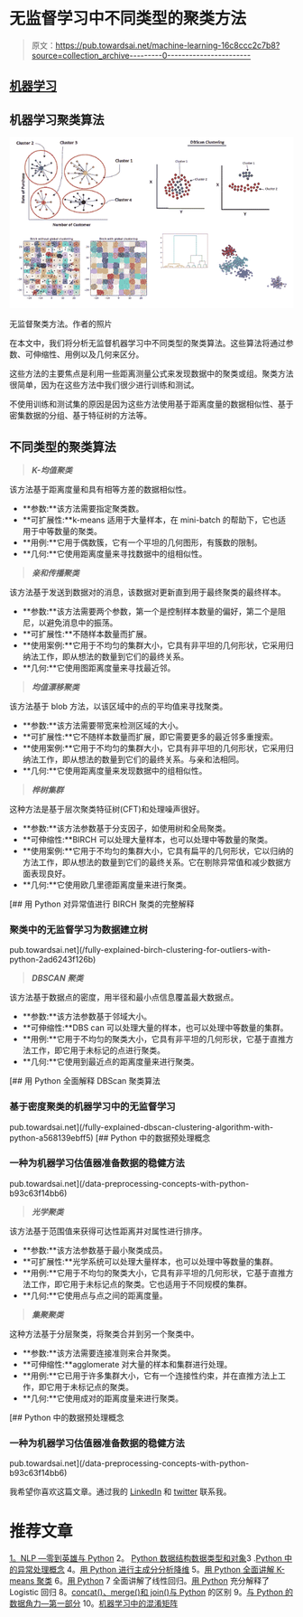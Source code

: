 # 无监督学习中不同类型的聚类方法

> 原文：<https://pub.towardsai.net/machine-learning-16c8ccc2c7b8?source=collection_archive---------0----------------------->

## [机器学习](https://towardsai.net/p/category/machine-learning)

## 机器学习聚类算法

![](img/92fec1bd9ea75054da5b5d1049e1586a.png)

无监督聚类方法。作者的照片

在本文中，我们将分析无监督机器学习中不同类型的聚类算法。这些算法将通过参数、可伸缩性、用例以及几何来区分。

这些方法的主要焦点是利用一些距离测量公式来发现数据中的聚类或组。聚类方法很简单，因为在这些方法中我们很少进行训练和测试。

不使用训练和测试集的原因是因为这些方法使用基于距离度量的数据相似性、基于密集数据的分组、基于特征树的方法等。

## 不同类型的聚类算法

> ***K-均值聚类***

该方法基于距离度量和具有相等方差的数据相似性。

*   **参数:**该方法需要指定聚类数。
*   **可扩展性:**k-means 适用于大量样本，在 mini-batch 的帮助下，它也适用于中等数量的聚类。
*   **用例:**它用于偶数簇，它有一个平坦的几何图形，有簇数的限制。
*   **几何:**它使用距离度量来寻找数据中的组相似性。

> ***亲和传播聚类***

该方法基于发送到数据对的消息，该数据对更新直到用于最终聚类的最终样本。

*   **参数:**该方法需要两个参数，第一个是控制样本数量的偏好，第二个是阻尼，以避免消息中的振荡。
*   **可扩展性:**不随样本数量而扩展。
*   **使用案例:**它用于不均匀的集群大小，它具有非平坦的几何形状，它采用归纳法工作，即从想法的数量到它们的最终关系。
*   **几何:**它使用图距离度量来寻找最近邻。

> ***均值漂移聚类***

该方法基于 blob 方法，以该区域中的点的平均值来寻找聚类。

*   **参数:**该方法需要带宽来检测区域的大小。
*   **可扩展性:**它不随样本数量而扩展，即它需要更多的最近邻多重搜索。
*   **使用案例:**它用于不均匀的集群大小，它具有非平坦的几何形状，它采用归纳法工作，即从想法的数量到它们的最终关系。与亲和法相同。
*   **几何:**它使用距离度量来发现数据中的组相似性。

> ***桦树集群***

这种方法是基于层次聚类特征树(CFT)和处理噪声很好。

*   **参数:**该方法参数基于分支因子，如使用树和全局聚类。
*   **可伸缩性:**BIRCH 可以处理大量样本，也可以处理中等数量的聚类。
*   **使用案例:**它用于不均匀的集群大小，它具有扁平的几何形状，它以归纳的方法工作，即从想法的数量到它们的最终关系。它在剔除异常值和减少数据方面表现良好。
*   **几何:**它使用欧几里德距离度量来进行聚类。

[](/fully-explained-birch-clustering-for-outliers-with-python-2ad6243f126b) [## 用 Python 对异常值进行 BIRCH 聚类的完整解释

### 聚类中的无监督学习为数据建立树

pub.towardsai.net](/fully-explained-birch-clustering-for-outliers-with-python-2ad6243f126b) 

> ***DBSCAN 聚类***

该方法基于数据点的密度，用半径和最小点信息覆盖最大数据点。

*   **参数:**该方法参数基于邻域大小。
*   **可伸缩性:**DBS can 可以处理大量的样本，也可以处理中等数量的集群。
*   **用例:**它用于不均匀的聚类大小，它具有非平坦的几何形状，它基于直推方法工作，即它用于未标记的点进行聚类。
*   **几何:**它使用到最近点的距离度量来进行聚类。

[](/fully-explained-dbscan-clustering-algorithm-with-python-a568139ebff5) [## 用 Python 全面解释 DBScan 聚类算法

### 基于密度聚类的机器学习中的无监督学习

pub.towardsai.net](/fully-explained-dbscan-clustering-algorithm-with-python-a568139ebff5) [](/data-preprocessing-concepts-with-python-b93c63f14bb6) [## Python 中的数据预处理概念

### 一种为机器学习估值器准备数据的稳健方法

pub.towardsai.net](/data-preprocessing-concepts-with-python-b93c63f14bb6) 

> ***光学聚类***

该方法基于范围值来获得可达性距离并对属性进行排序。

*   **参数:**该方法参数基于最小聚类成员。
*   **可扩展性:**光学系统可以处理大量样本，也可以处理中等数量的集群。
*   **用例:**它用于不均匀的聚类大小，它具有非平坦的几何形状，它基于直推方法工作，即它用于未标记点的聚类。它也适用于不同规模的集群。
*   **几何:**它使用点与点之间的距离度量。

> ***集聚聚类***

这种方法基于分层聚类，将聚类合并到另一个聚类中。

*   **参数:**该方法需要连接准则来合并聚类。
*   **可伸缩性:**agglomerate 对大量的样本和集群进行处理。
*   **用例:**它已用于许多集群大小，它有一个连接性约束，并在直推方法上工作，即它用于未标记点的聚类。
*   **几何:**它使用成对的距离度量来进行聚类。

[](/data-preprocessing-concepts-with-python-b93c63f14bb6) [## Python 中的数据预处理概念

### 一种为机器学习估值器准备数据的稳健方法

pub.towardsai.net](/data-preprocessing-concepts-with-python-b93c63f14bb6) 

我希望你喜欢这篇文章。通过我的 [LinkedIn](https://www.linkedin.com/in/data-scientist-95040a1ab/) 和 [twitter](https://twitter.com/amitprius) 联系我。

# 推荐文章

[1。NLP —零到英雄与 Python](https://medium.com/towards-artificial-intelligence/nlp-zero-to-hero-with-python-2df6fcebff6e?sk=2231d868766e96b13d1e9d7db6064df1)
2。 [Python 数据结构数据类型和对象](https://medium.com/towards-artificial-intelligence/python-data-structures-data-types-and-objects-244d0a86c3cf?sk=42f4b462499f3fc3a160b21e2c94dba6)3 .[Python 中的异常处理概念](/exception-handling-concepts-in-python-4d5116decac3?source=friends_link&sk=a0ed49d9fdeaa67925eac34ecb55ea30)
4。[用 Python 进行主成分分析降维](/principal-component-analysis-in-dimensionality-reduction-with-python-1a613006d531?source=friends_link&sk=3ed0671fdc04ba395dd36478bcea8a55)
5。[用 Python 全面讲解 K-means 聚类](https://medium.com/towards-artificial-intelligence/fully-explained-k-means-clustering-with-python-e7caa573176a?source=friends_link&sk=9c5c613ceb10f2d203712634f3b6fb28)
6。[用 Python](https://medium.com/towards-artificial-intelligence/fully-explained-linear-regression-with-python-fe2b313f32f3?source=friends_link&sk=53c91a2a51347ec2d93f8222c0e06402)
7 全面讲解了线性回归。[用 Python](https://medium.com/towards-artificial-intelligence/fully-explained-logistic-regression-with-python-f4a16413ddcd?source=friends_link&sk=528181f15a44e48ea38fdd9579241a78)
充分解释了 Logistic 回归 8。[concat()、merge()和 join()与 Python](/differences-between-concat-merge-and-join-with-python-1a6541abc08d?source=friends_link&sk=3b37b694fb90db16275059ea752fc16a)
的区别 9。[与 Python 的数据角力—第一部分](/data-wrangling-with-python-part-1-969e3cc81d69?source=friends_link&sk=9c3649cf20f31a5c9ead51c50c89ba0b)
10。[机器学习中的混淆矩阵](https://medium.com/analytics-vidhya/confusion-matrix-in-machine-learning-91b6e2b3f9af?source=friends_link&sk=11c6531da0bab7b504d518d02746d4cc)